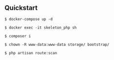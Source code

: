 ## Quickstart
```shell script
$ docker-compose up -d

$ docker exec -it skeleton_php sh
```

```shell script
$ composer i

$ chown -R www-data:www-data storage/ bootstrap/
```

```shell script
$ php artisan route:scan
```
